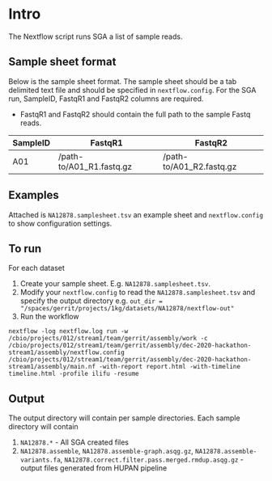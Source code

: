 # Intro

The Nextflow script runs SGA a list of sample reads.

## Sample sheet format

Below is the sample sheet format. The sample sheet should be a tab delimited text file and should be specified in `nextflow.config`.  For the SGA run, SampleID, FastqR1 and FastqR2 columns are required.

- FastqR1 and FastqR2 should contain the full path to the sample Fastq reads.

| SampleID | FastqR1 | FastqR2 |
| -------- | ------- | ------- |
| A01      | /path-to/A01_R1.fastq.gz       | /path-to/A01_R2.fastq.gz       |

## Examples

Attached is `NA12878.samplesheet.tsv` an example sheet and `nextflow.config` to show configuration settings.

## To run

For each dataset
1) Create your sample sheet. E.g. `NA12878.samplesheet.tsv`.
2) Modify your `nextflow.config` to read the `NA12878.samplesheet.tsv` and specify the output directory e.g. `out_dir = "/spaces/gerrit/projects/1kg/datasets/NA12878/nextflow-out"`
3) Run the workflow
```
nextflow -log nextflow.log run -w /cbio/projects/012/stream1/team/gerrit/assembly/work -c /cbio/projects/012/stream1/team/gerrit/assembly/dec-2020-hackathon-stream1/assembly/nextflow.config /cbio/projects/012/stream1/team/gerrit/assembly/dec-2020-hackathon-stream1/assembly/main.nf -with-report report.html -with-timeline timeline.html -profile ilifu -resume
```

## Output

The output directory will contain per sample directories. Each sample directory will contain

1. `NA12878.*` - All SGA created files
2. `NA12878.assemble`, `NA12878.assemble-graph.asqg.gz`, `NA12878.assemble-variants.fa`, `NA12878.correct.filter.pass.merged.rmdup.asqg.gz`  - output files generated from HUPAN pipeline

